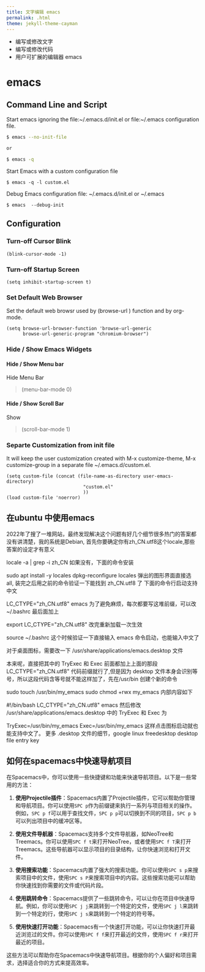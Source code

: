 ```yaml
---
title: 文字编辑 emacs
permalink: .html
theme: jekyll-theme-cayman
---
```


- 编写或修改文字
- 编写或修改代码
- 用户可扩展的编辑器 emacs

# emacs

## Command Line and Script

Start emacs ignoring the file:~/.emacs.d/init.el or file:~/.emacs configuration file.

``` sh
$ emacs --no-init-file

or 

$ emacs -q
```

Start Emacs with a custom configuration file

``` shell
$ emacs -q -l custom.el

```

Debug Emacs configuration file: ~/.emacs.d/init.el or ~/.emacs

```shell
$ emacs  --debug-init
```


## Configuration

### Turn-off Cursor Blink

``` elisp
(blink-cursor-mode -1)
```
### Turn-off Startup Screen

``` elisp
(setq inhibit-startup-screen t)
```
### Set Default Web Browser

Set the default web browsr used by (browse-url <url>) function and by org-mode.

``` elisp
(setq browse-url-browser-function 'browse-url-generic
      browse-url-generic-program "chromium-browser")

```
### Hide / Show Emacs Widgets

#### Hide / Show Menu bar

Hide Menu Bar  
> (menu-bar-mode 0)


#### Hide / Show Scroll Bar

Show  
> (scroll-bar-mode 1)

### Separte Customization from init file 

It will keep the user customization created with M-x customize-theme,
M-x customize-group in a separate file ~/.emacs.d/custom.el.

```elisp
(setq custom-file (concat (file-name-as-directory user-emacs-directory)
                            "custom.el"
                            ))
(load custom-file 'noerror)
```


## 在ubuntu 中使用emacs
2022年了搜了一堆网站，最终发现解决这个问题有好几个细节很多热门的答案都没有讲清楚，我的系统是Debian, 首先你要确定你有zh_CN.utf8这个locale,那些答案的设定才有意义

locale -a | grep -i zh_CN
如果没有，下面的命令安装

sudo apt install -y locales
dpkg-reconfigure locales 
弹出的图形界面直接选 all, 装完之后用之前的命令验证一下能找到 zh_CN.utf8 了 下面的命令行启动支持中文

LC_CTYPE="zh_CN.utf8" emacs
为了避免麻烦，每次都要写这堆前缀，可以改 ~/.bashrc 最后面加上

export LC_CTYPE="zh_CN.utf8"
改完重新加载一次生效

source ~/.bashrc
这个时候验证一下直接输入 emacs 命令启动，也能输入中文了

对于桌面图标，需要改一下 /usr/share/applications/emacs.desktop 文件

本来呢，直接把其中的 TryExec 和 Exec 前面都加上上面的那段 LC_CTYPE="zh_CN.utf8" 代码前缀就行了,但是因为 desktop 文件本身会识别等号，所以这段代码含等号就不能这样加了，先在/usr/bin 创建个新的命令

sudo touch /usr/bin/my_emacs
sudo chmod +rwx my_emacs
内部内容如下

#!/bin/bash
LC_CTYPE="zh_CN.utf8" emacs
然后修改 /usr/share/applications/emacs.desktop 中的 TryExec 和 Exec 为

TryExec=/usr/bin/my_emacs
Exec=/usr/bin/my_emacs
这样点击图标启动就也能支持中文了。 更多 .desktop 文件的细节，google linux freedesktop desktop file entry key


## 如何在spacemacs中快速导航项目

在Spacemacs中，你可以使用一些快捷键和功能来快速导航项目。以下是一些常用的方法：

1. **使用Projectile插件**：Spacemacs内置了Projectile插件，它可以帮助你管理和导航项目。你可以使用`SPC p`作为前缀键来执行一系列与项目相关的操作。例如，`SPC p f`可以用于查找文件，`SPC p p`可以切换到不同的项目，`SPC p b`可以列出项目中的缓冲区等。

2. **使用文件导航器**：Spacemacs支持多个文件导航器，如NeoTree和Treemacs。你可以使用`SPC f t`来打开NeoTree，或者使用`SPC f T`来打开Treemacs。这些导航器可以显示项目的目录结构，让你快速浏览和打开文件。

3. **使用搜索功能**：Spacemacs内置了强大的搜索功能。你可以使用`SPC s p`来搜索项目中的文件，使用`SPC s P`来搜索项目中的内容。这些搜索功能可以帮助你快速找到你需要的文件或代码片段。

4. **使用跳转命令**：Spacemacs提供了一些跳转命令，可以让你在项目中快速导航。例如，你可以使用`SPC j j`来跳转到一个特定的文件，使用`SPC j l`来跳转到一个特定的行，使用`SPC j s`来跳转到一个特定的符号等。

5. **使用快速打开功能**：Spacemacs有一个快速打开功能，可以让你快速打开最近浏览过的文件。你可以使用`SPC f f`来打开最近的文件，使用`SPC f r`来打开最近的项目。

这些方法可以帮助你在Spacemacs中快速导航项目。根据你的个人偏好和项目需求，选择适合你的方式来提高效率。

